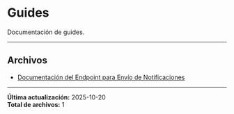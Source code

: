 # Guides

Documentación de guides.

---

## Archivos

- [Documentación del Endpoint para Envío de Notificaciones](./2.5.1-send-notifications.md)

---

**Última actualización:** 2025-10-20  
**Total de archivos:** 1
